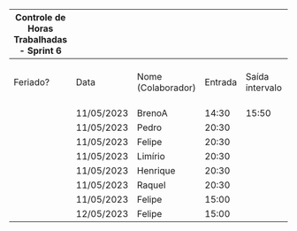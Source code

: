| Controle de Horas Trabalhadas - Sprint 6 |  |  |  |  |  |  |  |  |  |  |
| --- | --- | --- | --- | --- | --- | --- | --- | --- | --- | --- |
| Feriado? | Data | Nome (Colaborador) | Entrada | Saída intervalo | Retorno intervalo | Saída | Total horas |  | Nome (Colaborador) | Total horas do sprint |
|  | 11/05/2023 | BrenoA | 14:30 | 15:50 | 20:30 | 22:30 | 3:20:00 |  | BrenoA | 03:20 |
|  | 11/05/2023 | Pedro | 20:30 |  |  | 22:30 | 2:00:00 |  | Bruno | 00:00 |
|  | 11/05/2023 | Felipe | 20:30 |  |  | 22:30 | 2:00:00 |  | Felipe | 08:00 |
|  | 11/05/2023 | Limírio | 20:30 |  |  | 22:30 | 2:00:00 |  | Henrique | 02:00 |
|  | 11/05/2023 | Henrique | 20:30 |  |  | 22:30 | 2:00:00 |  | Limírio | 02:00 |
|  | 11/05/2023 | Raquel | 20:30 |  |  | 22:30 | 2:00:00 |  | Pedro | 02:00 |
|  | 11/05/2023 | Felipe | 15:00 |  |  | 18:00 | 3:00:00 |  | Raquel | 02:00 |
|  | 12/05/2023 | Felipe | 15:00 |  |  | 18:00 | 3:00:00 |  |  |  |
